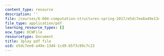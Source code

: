 ```yaml
---
content_type: resource
description: ''
file: /courses/6-004-computation-structures-spring-2017/e5dc7ee8a49e13d41cd9b5f3c89c7c23_QBcQJdJk9r8.pdf
file_type: application/pdf
learning_resource_types: []
ocw_type: OCWFile
resourcetype: Document
title: 3play pdf file
uid: e5dc7ee8-a49e-13d4-1cd9-b5f3c89c7c23
---
```

